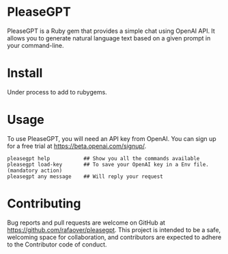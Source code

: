 # PleaseGPT

PleaseGPT is a Ruby gem that provides a simple chat using OpenAI API. It allows you to generate natural language text based on a given prompt in your command-line.

# Install
Under process to add to rubygems.

# Usage
To use PleaseGPT, you will need an API key from OpenAI. You can sign up for a free trial at https://beta.openai.com/signup/.

```
pleasegpt help           ## Show you all the commands available
pleasegpt load-key       ## To save your OpenAI key in a Env file. (mandatory action)
pleasegpt any message    ## Will reply your request
```

# Contributing
Bug reports and pull requests are welcome on GitHub at https://github.com/rafaover/pleasegpt. 
This project is intended to be a safe, welcoming space for collaboration, and contributors are expected to adhere to the Contributor code of conduct.
